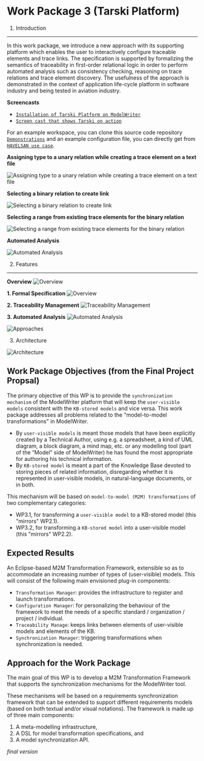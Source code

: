 Work Package 3 (Tarski Platform)
===
1. Introduction
---

 In this work package, we introduce a new approach with its supporting platform which enables the user to interactively configure traceable elements and trace links. The specification is supported by formalizing the semantics of traceability in first-order relational logic in order to perform automated analysis such as consistency checking, reasoning on trace relations and trace element discovery. The usefulness of the approach is demonstrated in the context of application life-cycle platform in software industry and being tested in aviation industry.

**Screencasts**
 * [`Installation of Tarski Platform on ModelWriter`](https://youtu.be/NE7hESkaLCo)
 * [`Screen cast that shows Tarski on action`](https://youtu.be/NE7hESkaLCo)

For an example workspace, you can clone this source code repository [`Demonstrations`](https://github.com/ModelWriter/Demonstrations) and an example configuration file, you can directly get from [`HAVELSAN use case`](https://goo.gl/8Zqxi8).

**Assigning type to a unary relation while creating a trace element on a text file**

![Assigning type to a unary relation while creating a trace element on a text file](https://github.com/ModelWriter/WP3/blob/master/Screenshots/AssigningTypes.png)

**Selecting a binary relation to create link**

![Selecting a binary relation to create link](https://github.com/ModelWriter/WP3/raw/master/Screenshots/SelectingBinaryRelation.png)

**Selecting a range from existing trace elements for the binary relation**

![Selecting a range from existing trace elements for the binary relation](https://github.com/ModelWriter/WP3/raw/master/Screenshots/SelectingRangeForAssigningTypes.png)

**Automated Analysis**

![Automated Analysis](https://github.com/ModelWriter/WP3/raw/master/Screenshots/automatedAnalysis.png)

2. Features
---

**Overview**
![Overview](https://github.com/ModelWriter/WP3/raw/master/Figures/Tarski%20Features%20-%20Intorduction.png)

**1. Formal Specification**
![Overview](https://github.com/ModelWriter/WP3/raw/master/Figures/Formal%20Specification%201.png)

**2. Traceability Management**
![Traceability Management](https://github.com/ModelWriter/WP3/raw/master/Figures/Traceability%20Management.png)

**3. Automated Analysis**
![Automated Analysis](https://github.com/ModelWriter/WP3/raw/master/Figures/Automated%20Analysis.png)

![Approaches](https://github.com/ModelWriter/WP3/raw/master/Figures/Reasoning%20Approches%20using%20solvers.png)

3. Architecture

![Architecture](https://github.com/ModelWriter/WP3/raw/master/Figures/Tarski%20Architecture.png)


Work Package Objectives (from the Final Project Propsal)
---

The primary objective of this WP is to provide the `synchronization mechanism` of the ModelWriter platform that will keep the `user-visible models` consistent with the `KB-stored models` and vice versa. This work package addresses all problems related to the "model-to-model transformations" in ModelWriter.

* By `user-visible models` is meant those models that have been explicitly created by a Technical Author, using e.g. a spreadsheet, a kind of UML diagram, a block diagram, a mind map, etc. or any modelling tool (part of the “Model” side of ModelWriter) he has found the most appropriate for authoring his technical information. 
* By `KB-stored model` is meant a part of the Knowledge Base devoted to storing pieces of related information, disregarding whether it is represented in user-visible models, in natural-language documents, or in both.

This mechanism will be based on `model-to-model (M2M) transformations` of two complementary categories:

* WP3.1, for transforming a `user-visible model` to a KB-stored model (this "mirrors" WP2.1).
* WP3.2, for transforming a `KB-stored model` into a user-visible model (this "mirrors" WP2.2).



Expected Results
---

An Eclipse-based M2M Transformation Framework, extensible so as to accommodate an increasing number of types of (user-visible) models. This will consist of the following main envisioned plug-in components:

* `Transformation Manager`: provides the infrastructure to register and launch transformations.
* `Configuration Manager`: for personalizing the behaviour of the framework to meet the needs of a specific standard / organization / project / individual.
* `Traceability Manage`: keeps links between elements of user-visible models and elements of the KB.
* `Synchronization Manager`: triggering transformations when synchronization is needed.

Approach for the Work Package
---

The main goal of this WP is to develop a M2M Transformation Framework that supports the synchronization mechanisms for the ModelWriter tool.

These mechanisms will be based on a requirements synchronization framework that can be extended to support different requirements models (based on both textual and/or visual notations). The framework is made up of three main components: 

 1.	A meta-modelling infrastructure, 
 2.	A DSL for model transformation specifications, and 
 3.	A model synchronization API. 

*final version*
